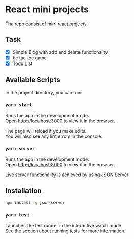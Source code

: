 # React mini projects
The repo consist of mini react projects

## Task

- [x] Simple Blog with add and delete functionality
- [x] tic tac toe game
- [x] Todo List

## Available Scripts

In the project directory, you can run:

### `yarn start`

Runs the app in the development mode.\
Open [http://localhost:3000](http://localhost:3000) to view it in the browser.

The page will reload if you make edits.\
You will also see any lint errors in the console.

### `yarn server`

Runs the app in the development mode.\
Open [http://localhost:8000](http://localhost:8000) to view it in the browser.

Live server functionality is achieved by using JSON Server
## Installation

```bash
npm install -g json-server
```
### `yarn test`

Launches the test runner in the interactive watch mode.\
See the section about [running tests](https://facebook.github.io/create-react-app/docs/running-tests) for more information.
